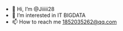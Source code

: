- 👋 Hi, I’m @Jiiiii28
- 👀 I’m interested in IT BIGDATA
- 📫 How to reach me 1852035262@qq.com

<!---
Jiiiii28/Jiiiii28 is a ✨ special ✨ repository because its `README.md` (this file) appears on your GitHub profile.
You can click the Preview link to take a look at your changes.
--->
